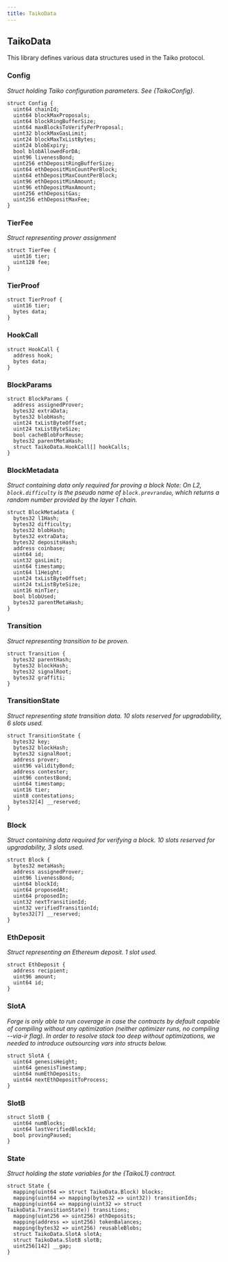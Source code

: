 ```yaml
---
title: TaikoData
---
```


## TaikoData

This library defines various data structures used in the Taiko
protocol.

### Config

_Struct holding Taiko configuration parameters. See {TaikoConfig}._

```solidity
struct Config {
  uint64 chainId;
  uint64 blockMaxProposals;
  uint64 blockRingBufferSize;
  uint64 maxBlocksToVerifyPerProposal;
  uint32 blockMaxGasLimit;
  uint24 blockMaxTxListBytes;
  uint24 blobExpiry;
  bool blobAllowedForDA;
  uint96 livenessBond;
  uint256 ethDepositRingBufferSize;
  uint64 ethDepositMinCountPerBlock;
  uint64 ethDepositMaxCountPerBlock;
  uint96 ethDepositMinAmount;
  uint96 ethDepositMaxAmount;
  uint256 ethDepositGas;
  uint256 ethDepositMaxFee;
}
```

### TierFee

_Struct representing prover assignment_

```solidity
struct TierFee {
  uint16 tier;
  uint128 fee;
}
```

### TierProof

```solidity
struct TierProof {
  uint16 tier;
  bytes data;
}
```

### HookCall

```solidity
struct HookCall {
  address hook;
  bytes data;
}
```

### BlockParams

```solidity
struct BlockParams {
  address assignedProver;
  bytes32 extraData;
  bytes32 blobHash;
  uint24 txListByteOffset;
  uint24 txListByteSize;
  bool cacheBlobForReuse;
  bytes32 parentMetaHash;
  struct TaikoData.HookCall[] hookCalls;
}
```

### BlockMetadata

_Struct containing data only required for proving a block
Note: On L2, `block.difficulty` is the pseudo name of
`block.prevrandao`, which returns a random number provided by the layer
1 chain._

```solidity
struct BlockMetadata {
  bytes32 l1Hash;
  bytes32 difficulty;
  bytes32 blobHash;
  bytes32 extraData;
  bytes32 depositsHash;
  address coinbase;
  uint64 id;
  uint32 gasLimit;
  uint64 timestamp;
  uint64 l1Height;
  uint24 txListByteOffset;
  uint24 txListByteSize;
  uint16 minTier;
  bool blobUsed;
  bytes32 parentMetaHash;
}
```

### Transition

_Struct representing transition to be proven._

```solidity
struct Transition {
  bytes32 parentHash;
  bytes32 blockHash;
  bytes32 signalRoot;
  bytes32 graffiti;
}
```

### TransitionState

_Struct representing state transition data.
10 slots reserved for upgradability, 6 slots used._

```solidity
struct TransitionState {
  bytes32 key;
  bytes32 blockHash;
  bytes32 signalRoot;
  address prover;
  uint96 validityBond;
  address contester;
  uint96 contestBond;
  uint64 timestamp;
  uint16 tier;
  uint8 contestations;
  bytes32[4] __reserved;
}
```

### Block

_Struct containing data required for verifying a block.
10 slots reserved for upgradability, 3 slots used._

```solidity
struct Block {
  bytes32 metaHash;
  address assignedProver;
  uint96 livenessBond;
  uint64 blockId;
  uint64 proposedAt;
  uint64 proposedIn;
  uint32 nextTransitionId;
  uint32 verifiedTransitionId;
  bytes32[7] __reserved;
}
```

### EthDeposit

_Struct representing an Ethereum deposit.
1 slot used._

```solidity
struct EthDeposit {
  address recipient;
  uint96 amount;
  uint64 id;
}
```

### SlotA

_Forge is only able to run coverage in case the contracts by default
capable of compiling without any optimization (neither optimizer runs,
no compiling --via-ir flag).
In order to resolve stack too deep without optimizations, we needed to
introduce outsourcing vars into structs below._

```solidity
struct SlotA {
  uint64 genesisHeight;
  uint64 genesisTimestamp;
  uint64 numEthDeposits;
  uint64 nextEthDepositToProcess;
}
```

### SlotB

```solidity
struct SlotB {
  uint64 numBlocks;
  uint64 lastVerifiedBlockId;
  bool provingPaused;
}
```

### State

_Struct holding the state variables for the {TaikoL1} contract._

```solidity
struct State {
  mapping(uint64 => struct TaikoData.Block) blocks;
  mapping(uint64 => mapping(bytes32 => uint32)) transitionIds;
  mapping(uint64 => mapping(uint32 => struct TaikoData.TransitionState)) transitions;
  mapping(uint256 => uint256) ethDeposits;
  mapping(address => uint256) tokenBalances;
  mapping(bytes32 => uint256) reusableBlobs;
  struct TaikoData.SlotA slotA;
  struct TaikoData.SlotB slotB;
  uint256[142] __gap;
}
```
